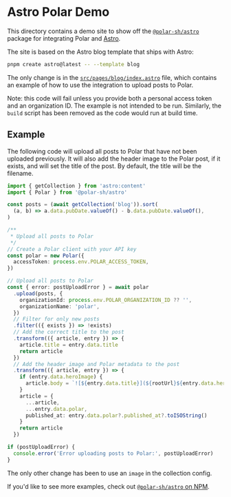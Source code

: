 # Astro Polar Demo

This directory contains a demo site to show off the
[`@polar-sh/astro`](https://npmjs.com/package/@polar-sh/astro) package for integrating
Polar and [Astro](https://astro.build).

The site is based on the Astro blog template that ships with Astro:

```bash
pnpm create astro@latest -- --template blog
```

The only change is in the [`src/pages/blog/index.astro`](./src/pages/blog/index.astro)
file, which contains an example of how to use the integration to upload posts to Polar.

Note: this code will fail unless you provide both a personal access token and an
organization ID. The example is not intended to be run. Similarly, the `build` script
has been removed as the code would run at build time.

## Example

The following code will upload all posts to Polar that have not been uploaded
previously. It will also add the header image to the Polar post, if it exists, and will
set the title of the post. By default, the title will be the filename.

```typescript
import { getCollection } from 'astro:content'
import { Polar } from '@polar-sh/astro'

const posts = (await getCollection('blog')).sort(
  (a, b) => a.data.pubDate.valueOf() - b.data.pubDate.valueOf(),
)

/**
 * Upload all posts to Polar
 */
// Create a Polar client with your API key
const polar = new Polar({
  accessToken: process.env.POLAR_ACCESS_TOKEN,
})

// Upload all posts to Polar
const { error: postUploadError } = await polar
  .upload(posts, {
    organizationId: process.env.POLAR_ORGANIZATION_ID ?? '',
    organizationName: 'polar',
  })
  // Filter for only new posts
  .filter(({ exists }) => !exists)
  // Add the correct title to the post
  .transform(({ article, entry }) => {
    article.title = entry.data.title
    return article
  })
  // Add the header image and Polar metadata to the post
  .transform(({ article, entry }) => {
    if (entry.data.heroImage) {
      article.body = `![${entry.data.title}](${rootUrl}${entry.data.heroImage.src})\n\n${article.body}`
    }
    article = {
      ...article,
      ...entry.data.polar,
      published_at: entry.data.polar?.published_at?.toISOString()
    }
    return article
  })

if (postUploadError) {
  console.error('Error uploading posts to Polar:', postUploadError)
}
```

The only other change has been to use an `image` in the collection config.

If you'd like to see more examples, check out
[`@polar-sh/astro` on NPM](https://npmjs.com/package/@polar-sh/astro).
